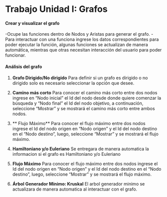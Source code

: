 # Trabajo Unidad I: Grafos

#### Crear y visualizar el grafo

-Ocupe las funciones dentro de Nodos y Aristas para generar el grafo.
-Para interactuar con una funciona ingrese los datos correspondientes para poder ejecutar la función, algunas funciones se actualizan de manera automática, mientras que otras necesitan interacción del usuario para poder funcionar.

#### Análisis del grafo

1. **Grafo Dirigido/No dirigido**
   Para definir si un grafo es dirigido o no dirigido solo es necesario seleccionar la opción que desee.

2. **Camino más corto**
   Para conocer el camino más corto entre dos nodos ingrese en “Nodo inicial” el Id del nodo desde donde quiere comenzar la búsqueda y “Nodo final” el Id del nodo objetivo, a continuación, seleccione “Mostrar” y se mostrará el camino más corto entre ambos nodos.

3. ** Flujo Máximo**
    Para conocer el flujo máximo entre dos nodos ingrese el Id del nodo origen en “Nodo origen” y el Id del nodo destino en el “Nodo destino”, luego, seleccione “Mostrar” y se mostrará el flujo máximo.

4. **Hamiltoniano y/o Euleriano**
    Se entregara de manera automatica la informacion si el grafo es Hamiltoniano y/o Euleriano

5. **Flujo Máximo**
    Para conocer el flujo máximo entre dos nodos ingrese el Id del nodo origen en “Nodo origen” y el Id del nodo destino en el “Nodo destino”, luego, seleccione “Mostrar” y se mostrará el flujo máximo.

6. **Árbol Generador Mínimo: Kruskal**
    El arbol generador minimo se actualizara de manera automatica al interactuar con el grafo.
    
